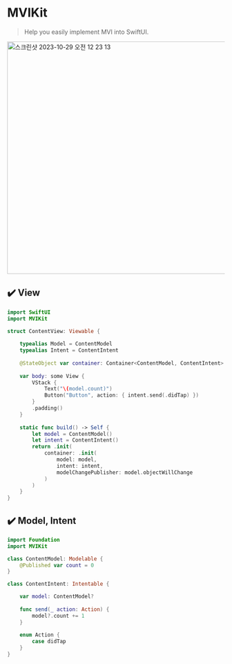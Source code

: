 # MVIKit

> Help you easily implement MVI into SwiftUI.
<img width="538" alt="스크린샷 2023-10-29 오전 12 23 13" src="https://github.com/insub4067/MVIKit/assets/85481204/d4fe7904-1994-4cbe-97e3-bea552db89a5">

## ✔️ View
```swift
import SwiftUI
import MVIKit

struct ContentView: Viewable {
    
    typealias Model = ContentModel
    typealias Intent = ContentIntent
    
    @StateObject var container: Container<ContentModel, ContentIntent>
    
    var body: some View {
        VStack {
            Text("\(model.count)")
            Button("Button", action: { intent.send(.didTap) })
        }
        .padding()
    }
    
    static func build() -> Self {
        let model = ContentModel()
        let intent = ContentIntent()
        return .init(
            container: .init(
                model: model,
                intent: intent,
                modelChangePublisher: model.objectWillChange
            )
        )
    }
}
```

## ✔️ Model, Intent
```swift
import Foundation
import MVIKit

class ContentModel: Modelable {
    @Published var count = 0
}

class ContentIntent: Intentable {

    var model: ContentModel?
    
    func send(_ action: Action) {
        model?.count += 1
    }
    
    enum Action {
        case didTap
    }
}
```
